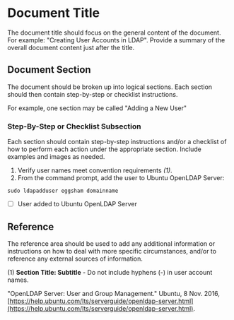 # Document Title

The document title should focus on the general content of the document. For example: "Creating User Accounts in LDAP". Provide a summary of the overall document content just after the title.

## Document Section

The document should be broken up into logical sections. Each section should then contain step-by-step or checklist instructions.

For example, one section may be called "Adding a New User"

### Step-By-Step or Checklist Subsection

Each section should contain step-by-step instructions and/or a checklist of how to perform each action under the appropriate section. Include examples and images as needed.

1.  Verify user names meet convention requirements *(1)*.
2.  From the command prompt, add the user to Ubuntu OpenLDAP Server: 

`sudo ldapadduser eggsham domainname`

* [ ] User added to Ubuntu OpenLDAP Server

## Reference

The reference area should be used to add any additional information or instructions on how to deal with more specific circumstances, and/or to reference any external sources of information.

(1) **Section Title: Subtitle** - Do not include hyphens (-) in user account names.

"OpenLDAP Server: User and Group Management." Ubuntu, 8 Nov. 2016, [https://help.ubuntu.com/lts/serverguide/openldap-server.html](https://help.ubuntu.com/lts/serverguide/openldap-server.html).
